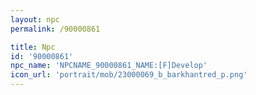```yaml
---
layout: npc
permalink: /90000861

title: Npc
id: '90000861'
npc_name: 'NPCNAME_90000861_NAME:[F]Develop'
icon_url: 'portrait/mob/23000069_b_barkhantred_p.png'
---
```

